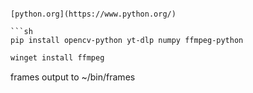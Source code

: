 ```

[python.org](https://www.python.org/)

```sh
pip install opencv-python yt-dlp numpy ffmpeg-python
```

```sh
winget install ffmpeg
```

frames output to ~/bin/frames
```
